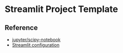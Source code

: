 # Streamlit Project Template

## Reference
- [jupyter/scipy-notebook](https://hub.docker.com/r/jupyter/scipy-notebook/dockerfile)
- [Streamlit configuration](https://docs.streamlit.io/library/advanced-features/configuration)

